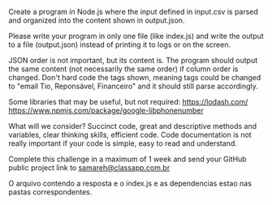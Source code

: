 Create a program in Node.js where the input defined in input.csv is parsed and organized into the content shown in output.json.

Please write your program in only one file (like index.js) and write the output to a file (output.json) instead of printing it to logs or on the screen.

JSON order is not important, but its content is. The program should output the same content (not necessarily the same order) if column order is changed. Don't hard code the tags shown, meaning tags could be changed to "email Tio, Reponsável, Financeiro" and it should still parse accordingly.

Some libraries that may be useful, but not required: https://lodash.com/ https://www.npmjs.com/package/google-libphonenumber

What will we consider? Succinct code, great and descriptive methods and variables, clear thinking skills, efficient code. Code documentation is not really important if your code is simple, easy to read and understand.

Complete this challenge in a maximum of 1 week and send your GitHub public project link to samareh@classapp.com.br

O arquivo contendo a resposta e o index.js e as dependencias estao nas pastas correspondentes.